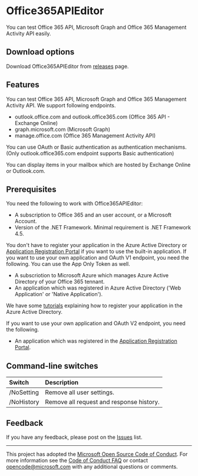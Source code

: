 # Office365APIEditor

You can test Office 365 API, Microsoft Graph and Office 365 Management Activity API easily.

## Download options

Download Office365APIEditor from [releases](https://github.com/Microsoft/Office365APIEditor/releases) page.

## Features

You can test Office 365 API, Microsoft Graph and Office 365 Management Activity API. We support following endpoints.
- outlook.office.com and outlook.office365.com (Office 365 API - Exchange Online)
- graph.microsoft.com (Microsoft Graph)
- manage.office.com (Office 365 Management Activity API)

You can use OAuth or Basic authentication as authentication mechanisms. (Only outlook.office365.com endpoint supports Basic authentication)

You can display items in your mailbox which are hosted by Exchange Online or Outlook.com.

## Prerequisites

You need the following to work with Office365APIEditor:
- A subscription to Office 365 and an user account, or a Microsoft Account.
- Version of the .NET Framework. Minimal requirement is .NET Framework 4.5.

You don't have to register your application in the Azure Active Directory or [Application Registration Portal](https://apps.dev.microsoft.com/) if you want to use the built-in application. If you want to use your own application and OAuth V1 endpoint, you need the following. You can use the App Only Token as well.

- A subscriotion to Microsoft Azure which manages Azure Active Directory of your Office 365 tennant.
- An application which was registered in Azure Active Directory ('Web Application' or 'Native Application').

We have some [tutorials](https://github.com/Microsoft/Office365APIEditor/tree/master/tutorials) explaining how to register your application in the Azure Active Directory.

If you want to use your own application and OAuth V2 endpoint, you need the following.

- An application which was registered in the [Application Registration Portal](https://apps.dev.microsoft.com/).

## Command-line switches

| Switch     | Description                              |
|:-----------|:-----------------------------------------|
| /NoSetting | Remove all user settings.                |
| /NoHistory | Remove all request and response history. |

## Feedback

If you have any feedback, please post on the [Issues](https://github.com/Microsoft/Office365APIEditor/issues) list.

---
This project has adopted the [Microsoft Open Source Code of Conduct](https://opensource.microsoft.com/codeofconduct/). For more information see the [Code of Conduct FAQ](https://opensource.microsoft.com/codeofconduct/faq/) or contact [opencode@microsoft.com](mailto:opencode@microsoft.com) with any additional questions or comments.
